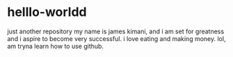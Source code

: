 # helllo-worldd
just another repository
my name is james kimani, and i am set for greatness and i aspire to become very successful. 
i love eating and making money. lol, am tryna learn how to use github. 
